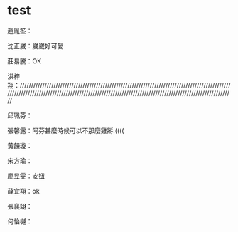 # test

趙胤筌：

沈正崴：崴崴好可愛

莊易騰：OK

洪梓翔：///////////////////////////////////////////////////////////////////////////////////////////////////////////////////////////////////////////////////////////////////////////////////////////////////

邱珮芬：

張馨露：阿芬甚麼時候可以不那麼雞掰:((((

黃韻璇：

宋方瑜：

廖昱雯：安妞

薛宜翔：ok

張襄翊：

何怡樾：
